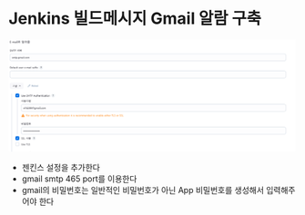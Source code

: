 # Jenkins 빌드메시지 Gmail 알람 구축

![images](images/jenkins-gmail-1.png)

- 젠킨스 설정을 추가한다
- gmail smtp 465 port를 이용한다
- gmail의 비밀번호는 일반적인 비밀번호가 아닌 App 비밀번호를 생성해서 입력해주어야 한다

